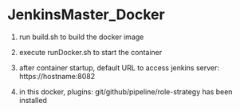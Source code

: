 # JenkinsMaster_Docker

1. run build.sh to build the docker image

2. execute runDocker.sh to start the container

3. after container startup, default URL to access jenkins server:
    https://hostname:8082

4. in this docker, plugins: git/github/pipeline/role-strategy has been installed
